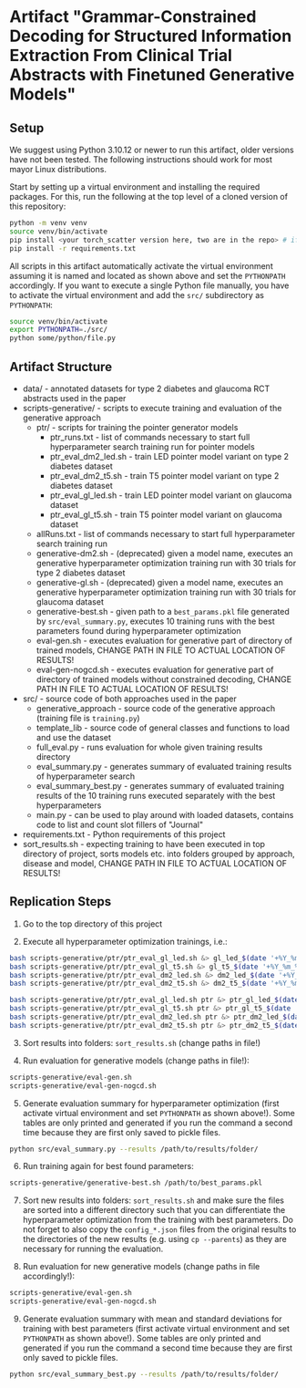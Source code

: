 # Artifact "Grammar-Constrained Decoding for Structured Information Extraction From Clinical Trial Abstracts with Finetuned Generative Models"

## Setup

We suggest using Python 3.10.12 or newer to run this artifact, older versions have not been tested. The following instructions should work for most mayor Linux distributions.

Start by setting up a virtual environment and installing the required packages. For this, run the following at the top level of a cloned version of this repository:

```bash
python -m venv venv
source venv/bin/activate
pip install <your torch_scatter version here, two are in the repo> # if automatic installation via pip fails
pip install -r requirements.txt
```

All scripts in this artifact automatically activate the virtual environment assuming it is named and located as shown above and set the `PYTHONPATH` accordingly. If you want to execute a single Python file manually, you have to activate the virtual environment and add the `src/` subdirectory as `PYTHONPATH`:

```bash
source venv/bin/activate
export PYTHONPATH=./src/
python some/python/file.py
```

## Artifact Structure

* data/ - annotated datasets for type 2 diabetes and glaucoma RCT abstracts used in the paper
* scripts-generative/ - scripts to execute training and evaluation of the generative approach
    * ptr/ - scripts for training the pointer generator models
      * ptr_runs.txt - list of commands necessary to start full hyperparameter search training run for pointer models
      * ptr_eval_dm2_led.sh - train LED pointer model variant on type 2 diabetes dataset
      * ptr_eval_dm2_t5.sh - train T5 pointer model variant on type 2 diabetes dataset
      * ptr_eval_gl_led.sh - train LED pointer model variant on glaucoma dataset
      * ptr_eval_gl_t5.sh  - train T5 pointer model variant on glaucoma dataset
    * allRuns.txt - list of commands necessary to start full hyperparameter search training run
    * generative-dm2.sh - (deprecated) given a model name, executes an generative hyperparameter optimization training run with 30 trials for type 2 diabetes dataset
    * generative-gl.sh - (deprecated) given a model name, executes an generative hyperparameter optimization training run with 30 trials for glaucoma dataset
    * generative-best.sh - given path to a `best_params.pkl` file generated by `src/eval_summary.py`, executes 10 training runs with the best parameters found during hyperparameter optimization
    * eval-gen.sh - executes evaluation for generative part of directory of trained models, CHANGE PATH IN FILE TO ACTUAL LOCATION OF RESULTS!
    * eval-gen-nogcd.sh - executes evaluation for generative part of directory of trained models without constrained decoding, CHANGE PATH IN FILE TO ACTUAL LOCATION OF RESULTS!
* src/ - source code of both approaches used in the paper
    * generative_approach - source code of the generative approach (training file is `training.py`)
    * template_lib - source code of general classes and functions to load and use the dataset
    * full_eval.py - runs evaluation for whole given training results directory
    * eval_summary.py - generates summary of evaluated training results of hyperparameter search
    * eval_summary_best.py - generates summary of evaluated training results of the 10 training runs executed separately with the best hyperparameters
    * main.py - can be used to play around with loaded datasets, contains code to list and count slot fillers of "Journal"
* requirements.txt - Python requirements of this project
* sort_results.sh - expecting training to have been executed in top directory of project, sorts models etc. into folders grouped by approach, disease and model, CHANGE PATH IN FILE TO ACTUAL LOCATION OF RESULTS!

## Replication Steps

1. Go to the top directory of this project

2. Execute all hyperparameter optimization trainings, i.e.:
```bash
bash scripts-generative/ptr/ptr_eval_gl_led.sh &> gl_led_$(date '+%Y_%m_%d').txt
bash scripts-generative/ptr/ptr_eval_gl_t5.sh &> gl_t5_$(date '+%Y_%m_%d').txt
bash scripts-generative/ptr/ptr_eval_dm2_led.sh &> dm2_led_$(date '+%Y_%m_%d').txt
bash scripts-generative/ptr/ptr_eval_dm2_t5.sh &> dm2_t5_$(date '+%Y_%m_%d').txt

bash scripts-generative/ptr/ptr_eval_gl_led.sh ptr &> ptr_gl_led_$(date '+%Y_%m_%d').txt
bash scripts-generative/ptr/ptr_eval_gl_t5.sh ptr &> ptr_gl_t5_$(date '+%Y_%m_%d').txt
bash scripts-generative/ptr/ptr_eval_dm2_led.sh ptr &> ptr_dm2_led_$(date '+%Y_%m_%d').txt
bash scripts-generative/ptr/ptr_eval_dm2_t5.sh ptr &> ptr_dm2_t5_$(date '+%Y_%m_%d').txt
```

3. Sort results into folders: `sort_results.sh` (change paths in file!)

4. Run evaluation for generative models (change paths in file!):
```bash
scripts-generative/eval-gen.sh
scripts-generative/eval-gen-nogcd.sh
```

5. Generate evaluation summary for hyperparameter optimization (first activate virtual environment and set `PYTHONPATH` as shown above!). Some tables are only printed and generated if you run the command a second time because they are first only saved to pickle files.
```bash
python src/eval_summary.py --results /path/to/results/folder/ 
```

6. Run training again for best found parameters:
```bash
scripts-generative/generative-best.sh /path/to/best_params.pkl
```

7. Sort new results into folders: `sort_results.sh` and make sure the files are sorted into a different directory such that you can differentiate the hyperparameter optimization from the training with best parameters. Do not forget to also copy the `config_*.json` files from the original results to the directories of the new results (e.g. using `cp --parents`) as they are necessary for running the evaluation.

8. Run evaluation for new generative models (change paths in file accordingly!):
```bash
scripts-generative/eval-gen.sh
scripts-generative/eval-gen-nogcd.sh
```

9. Generate evaluation summary with mean and standard deviations for training with best parameters (first activate virtual environment and set `PYTHONPATH` as shown above!). Some tables are only printed and generated if you run the command a second time because they are first only saved to pickle files.
```bash
python src/eval_summary_best.py --results /path/to/results/folder/ 
```
